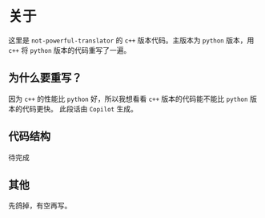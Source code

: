 # 关于

这里是 `not-powerful-translator` 的 `c++` 版本代码。主版本为 `python` 版本，用 `c++` 将 `python` 版本的代码重写了一遍。

## 为什么要重写？

因为 `c++` 的性能比 `python` 好，所以我想看看 `c++` 版本的代码能不能比 `python` 版本的代码更快。
此段话由 `Copilot` 生成。

## 代码结构

待完成

## 其他

先鸽掉，有空再写。